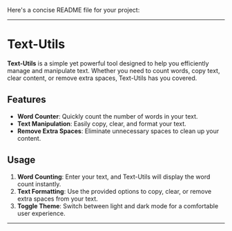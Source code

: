Here's a concise README file for your project:

---

# Text-Utils

**Text-Utils** is a simple yet powerful tool designed to help you efficiently manage and manipulate text. Whether you need to count words, copy text, clear content, or remove extra spaces, Text-Utils has you covered.

## Features

- **Word Counter**: Quickly count the number of words in your text.
- **Text Manipulation**: Easily copy, clear, and format your text.
- **Remove Extra Spaces**: Eliminate unnecessary spaces to clean up your content.

## Usage

1. **Word Counting**: Enter your text, and Text-Utils will display the word count instantly.
2. **Text Formatting**: Use the provided options to copy, clear, or remove extra spaces from your text.
3. **Toggle Theme**: Switch between light and dark mode for a comfortable user experience.

---
